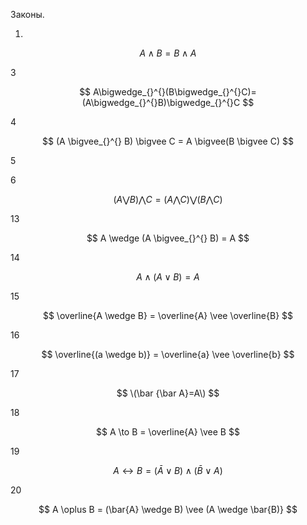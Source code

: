 Законы.

1.

$$ A \wedge  B = B \wedge  A $$

3

$$ A\bigwedge_{}^{}(B\bigwedge_{}^{}C)=(A\bigwedge_{}^{}B)\bigwedge_{}^{}C $$

4

$$ (A \bigvee_{}^{} B) \bigvee C = A \bigvee(B \bigvee C) $$

5

6

$$ (A \bigvee B) \bigwedge C=(A \bigwedge C) \bigvee (B \bigwedge C) $$

13

$$ A \wedge (A \bigvee_{}^{} B) = A $$

14 

$$ A \wedge(A \vee B) = A $$

15

$$ \overline{A \wedge B} = \overline{A} \vee \overline{B} $$

16 

$$ \overline{(a \wedge b)} = \overline{a} \vee \overline{b} $$

17 

$$ \(\bar {\bar A}=A\) $$

18

$$ A \to  B = \overline{A} \vee B $$

19 

$$ A\leftrightarrow B=(\bar{A} {\vee } B)\wedge (\bar{B} \vee A) $$

20

$$ A \oplus B = (\bar{A} \wedge  B) \vee (A \wedge  \bar{B)} $$

